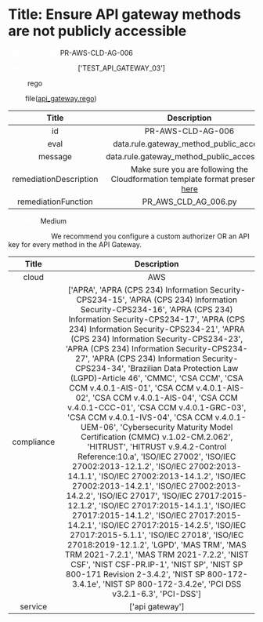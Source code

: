 



# Title: Ensure API gateway methods are not publicly accessible


***<font color="white">Master Test Id:</font>*** PR-AWS-CLD-AG-006

***<font color="white">Master Snapshot Id:</font>*** ['TEST_API_GATEWAY_03']

***<font color="white">type:</font>*** rego

***<font color="white">rule:</font>*** file([api_gateway.rego])  
  
  
  
  

|Title|Description|
| :---: | :---: |
|id|PR-AWS-CLD-AG-006|
|eval|data.rule.gateway_method_public_access|
|message|data.rule.gateway_method_public_access_err|
|remediationDescription|Make sure you are following the Cloudformation template format presented <a href='https://docs.aws.amazon.com/AWSCloudFormation/latest/UserGuide/aws-resource-kms-key.html#cfn-kms-key-enablekeyrotation' target='_blank'>here</a>|
|remediationFunction|PR_AWS_CLD_AG_006.py|


***<font color="white">Severity:</font>*** Medium

***<font color="white">Description:</font>*** We recommend you configure a custom authorizer OR an API key for every method in the API Gateway.  
  
  

|Title|Description|
| :---: | :---: |
|cloud|AWS|
|compliance|['APRA', 'APRA (CPS 234) Information Security-CPS234-15', 'APRA (CPS 234) Information Security-CPS234-16', 'APRA (CPS 234) Information Security-CPS234-17', 'APRA (CPS 234) Information Security-CPS234-21', 'APRA (CPS 234) Information Security-CPS234-23', 'APRA (CPS 234) Information Security-CPS234-27', 'APRA (CPS 234) Information Security-CPS234-34', 'Brazilian Data Protection Law (LGPD)-Article 46', 'CMMC', 'CSA CCM', 'CSA CCM v.4.0.1-AIS-01', 'CSA CCM v.4.0.1-AIS-02', 'CSA CCM v.4.0.1-AIS-04', 'CSA CCM v.4.0.1-CCC-01', 'CSA CCM v.4.0.1-GRC-03', 'CSA CCM v.4.0.1-IVS-04', 'CSA CCM v.4.0.1-UEM-06', 'Cybersecurity Maturity Model Certification (CMMC) v.1.02-CM.2.062', 'HITRUST', 'HITRUST v.9.4.2-Control Reference:10.a', 'ISO/IEC 27002', 'ISO/IEC 27002:2013-12.1.2', 'ISO/IEC 27002:2013-14.1.1', 'ISO/IEC 27002:2013-14.1.2', 'ISO/IEC 27002:2013-14.2.1', 'ISO/IEC 27002:2013-14.2.2', 'ISO/IEC 27017', 'ISO/IEC 27017:2015-12.1.2', 'ISO/IEC 27017:2015-14.1.1', 'ISO/IEC 27017:2015-14.1.2', 'ISO/IEC 27017:2015-14.2.1', 'ISO/IEC 27017:2015-14.2.5', 'ISO/IEC 27017:2015-5.1.1', 'ISO/IEC 27018', 'ISO/IEC 27018:2019-12.1.2', 'LGPD', 'MAS TRM', 'MAS TRM 2021-7.2.1', 'MAS TRM 2021-7.2.2', 'NIST CSF', 'NIST CSF-PR.IP-1', 'NIST SP', 'NIST SP 800-171 Revision 2-3.4.2', 'NIST SP 800-172-3.4.1e', 'NIST SP 800-172-3.4.2e', 'PCI DSS v3.2.1-6.3', 'PCI-DSS']|
|service|['api gateway']|



[api_gateway.rego]: https://github.com/prancer-io/prancer-compliance-test/tree/master/aws/cloud/api_gateway.rego
